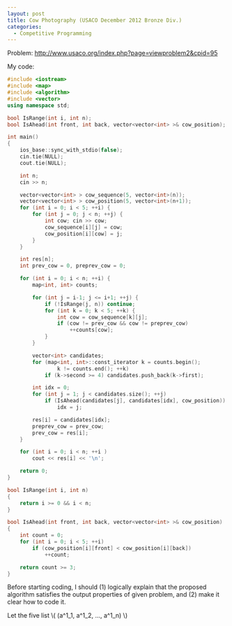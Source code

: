 ```yaml
---
layout: post
title: Cow Photography (USACO December 2012 Bronze Div.)
categories:
  - Competitive Programming
---
```


Problem: <http://www.usaco.org/index.php?page=viewproblem2&cpid=95>

My code:

```c++
#include <iostream>
#include <map>
#include <algorithm>
#include <vector>
using namespace std;

bool IsRange(int i, int n); 
bool IsAhead(int front, int back, vector<vector<int> >& cow_position);

int main()
{
	ios_base::sync_with_stdio(false);
	cin.tie(NULL);
	cout.tie(NULL);

	int n;
	cin >> n;

	vector<vector<int> > cow_sequence(5, vector<int>(n));
	vector<vector<int> > cow_position(5, vector<int>(n+1));
	for (int i = 0; i < 5; ++i) {
		for (int j = 0; j < n; ++j) {
			int cow; cin >> cow;
			cow_sequence[i][j] = cow;
			cow_position[i][cow] = j;
		}
	}

	int res[n];
	int prev_cow = 0, preprev_cow = 0;

	for (int i = 0; i < n; ++i) {
		map<int, int> counts;

		for (int j = i-1; j <= i+1; ++j) {
			if (!IsRange(j, n)) continue;
			for (int k = 0; k < 5; ++k) {
				int cow = cow_sequence[k][j];
				if (cow != prev_cow && cow != preprev_cow)
					++counts[cow];
			}
		}

		vector<int> candidates;
		for (map<int, int>::const_iterator k = counts.begin();
				k != counts.end(); ++k) 
			if (k->second >= 4) candidates.push_back(k->first);

		int idx = 0;
		for (int j = 1; j < candidates.size(); ++j) 
			if (IsAhead(candidates[j], candidates[idx], cow_position)) 
				idx = j;

		res[i] = candidates[idx];
		preprev_cow = prev_cow;
		prev_cow = res[i];
	}

	for (int i = 0; i < n; ++i )
		cout << res[i] << '\n';

	return 0;
}

bool IsRange(int i, int n) 
{ 
	return i >= 0 && i < n; 
}

bool IsAhead(int front, int back, vector<vector<int> >& cow_position)
{
	int count = 0;
	for (int i = 0; i < 5; ++i)
		if (cow_position[i][front] < cow_position[i][back])
			++count;

	return count >= 3;
}
```

Before starting coding, I should (1) logically explain that the proposed algorithm satisfies the output properties of given problem, and (2) make it clear how to code it.

Let the five list \\( (a^1_1, a^1_2, ..., a^1_n) \\)

